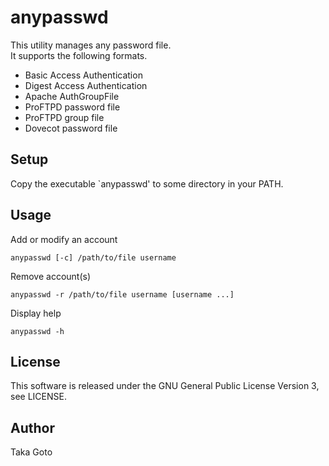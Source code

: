 # anypasswd

This utility manages any password file.  
It supports the following formats.

- Basic Access Authentication
- Digest Access Authentication
- Apache AuthGroupFile
- ProFTPD password file
- ProFTPD group file
- Dovecot password file

## Setup

Copy the executable `anypasswd' to some directory in your PATH.

## Usage

Add or modify an account

    anypasswd [-c] /path/to/file username
  
Remove account(s)

    anypasswd -r /path/to/file username [username ...]

Display help

    anypasswd -h

## License

This software is released under the GNU General Public License Version 3, see LICENSE.

## Author

Taka Goto
